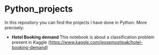 # Python_projects

In this repository you can find the projects I have done in Python. More precisely:
- <b> Hotel Booking demand </b> This notebook is about a classification problem present in Kaggle (https://www.kaggle.com/jessemostipak/hotel-booking-demand)
